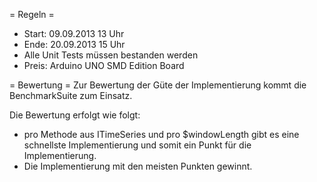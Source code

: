 = Regeln =
* Start: 09.09.2013 13 Uhr
* Ende: 20.09.2013 15 Uhr
* Alle Unit Tests müssen bestanden werden
* Preis: Arduino UNO SMD Edition Board

= Bewertung =
Zur Bewertung der Güte der Implementierung kommt die BenchmarkSuite zum Einsatz.

Die Bewertung erfolgt wie folgt:
* pro Methode aus ITimeSeries und pro $windowLength gibt es eine schnellste Implementierung und somit ein Punkt für die Implementierung.
* Die Implementierung mit den meisten Punkten gewinnt.

